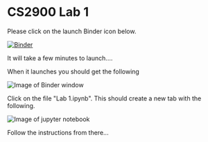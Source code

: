 # CS2900 Lab 1

Please click on the launch Binder icon below. 

[![Binder](https://mybinder.org/badge_logo.svg)](https://mybinder.org/v2/gh/hughshanahan/CS2900-Lab-1/HEAD)

It will take a few minutes to launch....

When it launches you should get the following

![Image of Binder window](https://github.com/hughshanahan/CS2900-Lab-1/blob/master/Screenshot%202021-01-08%20at%2022.41.28.png)

Click on the file "Lab 1.ipynb". This should create a new tab with the following. 

![Image of jupyter notebook](https://github.com/hughshanahan/CS2900-Lab-1/blob/master/Screenshot%202021-01-08%20at%2022.41.46.png)

Follow the instructions from there...
